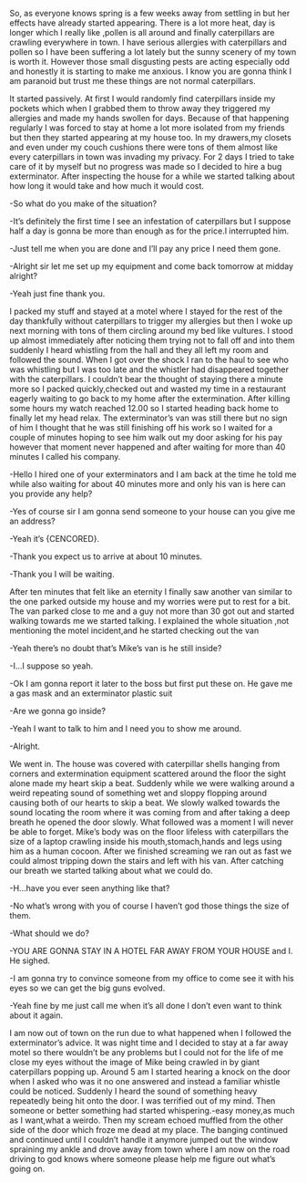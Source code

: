 So, as everyone knows spring is a few weeks away from settling in but her effects have already started appearing. There is a lot more heat, day is longer which I really like ,pollen is all around and finally caterpillars are crawling everywhere in town. I have serious allergies with caterpillars and pollen so I have been suffering a lot lately but the sunny scenery of my town is worth it. However those small disgusting pests are acting especially odd and honestly it is starting to make me anxious. I know you are gonna think I am paranoid but trust me these things are not normal caterpillars.

It started passively. At first I would randomly find caterpillars inside my pockets which when I grabbed them to throw away they triggered my allergies and made my hands swollen for days. Because of that happening regularly I was forced to stay at home a lot more isolated from my friends but then they started appearing at my house too. In my drawers,my closets and even under my couch cushions there were tons of them almost like every caterpillars in town was invading my privacy. For 2 days I tried to take care of it by myself but no progress was made so I decided to hire a bug exterminator. After inspecting the house for a while we started talking about how long it would take and how much it would cost.

\-So what do you make of the situation?

\-It’s definitely the first time I see an infestation of caterpillars but I suppose half a day is gonna be more than enough as for the price.I interrupted him.

\-Just tell me when you are done and I’ll pay any price I need them gone.

\-Alright sir let me set up my equipment and come back tomorrow at midday alright?

\-Yeah just fine thank you.

I packed my stuff and stayed at a motel where I stayed for the rest of the day thankfully without caterpillars to trigger my allergies but then I woke up next morning with tons of them circling around my bed like vultures. I stood up almost immediately after noticing them trying not to fall off and into them suddenly I heard whistling from the hall and they all left my room and followed the sound. When I got over the shock I ran to the haul to see who was whistling but I was too late and the whistler had disappeared together with the caterpillars. I couldn’t bear the thought of staying there a minute more so I packed quickly,checked out and wasted my time in a restaurant eagerly waiting to go back to my home after the extermination. After killing some hours my watch reached 12.00 so I started heading back home to finally let my head relax. The exterminator’s van was still there but no sign of him I thought that he was still finishing off his work so I waited for a couple of minutes hoping to see him walk out my door asking for his pay however that moment never happened and after waiting for more than 40 minutes I called his company.

\-Hello I hired one of your exterminators and I am back at the time he told me while also waiting for about 40 minutes more and only his van is here can you provide any help?

\-Yes of course sir I am gonna send someone to your house can you give me an address?

\-Yeah it’s {CENCORED}.

\-Thank you expect us to arrive at about 10 minutes.

\-Thank you I will be waiting.

After ten minutes that felt like an eternity I finally saw another van similar to the one parked outside my house and my worries were put to rest for a bit. The van parked close to me and a guy not more than 30 got out and started walking towards me we started talking. I explained the whole situation ,not mentioning the motel incident,and he started checking out the van

\-Yeah there’s no doubt that’s Mike’s van is he still inside?

\-I...I suppose so yeah.

\-Ok I am gonna report it later to the boss but first put these on. He gave me a gas mask and an exterminator plastic suit

\-Are we gonna go inside?

\-Yeah I want to talk to him and I need you to show me around.

\-Alright.

We went in. The house was covered with caterpillar shells hanging from corners and extermination equipment scattered around the floor the sight alone made my heart skip a beat. Suddenly while we were walking around a weird repeating sound of something wet and sloppy flopping around causing both of our hearts to skip a beat. We slowly walked towards the sound locating the room where it was coming from and after taking a deep breath he opened the door slowly. What followed was a moment I will never be able to forget. Mike’s body was on the floor lifeless with caterpillars the size of a laptop crawling inside his mouth,stomach,hands and legs using him as a human cocoon. After we finished screaming we ran out as fast we could almost tripping down the stairs and left with his van. After catching our breath we started talking about what we could do.

 \-H...have you ever seen anything like that?

\-No what’s wrong with you of course I haven’t god those things the size of them.

\-What should we do?

\-YOU ARE GONNA STAY IN A HOTEL FAR AWAY FROM YOUR HOUSE and I. He sighed.

\-I am gonna try to convince someone from my office to come see it with his eyes so we can get the big guns evolved.

\-Yeah fine by me just call me when it’s all done I don’t even want to think about it again.

   I am now out of town on the run due to what happened when I followed the exterminator’s advice. It was night time and I decided to stay at a far away motel so there wouldn’t be any problems but I could not for the life of me close my eyes without the image of Mike being crawled in by giant caterpillars popping up. Around 5 am I started hearing a knock on the door when I asked who was it no one answered and instead a familiar whistle could be noticed. Suddenly I heard the sound of something heavy repeatedly being hit onto the door. I was terrified out of my mind. Then someone or better something had started whispering.-easy money,as much as I want,what a weirdo. Then my scream echoed muffled from the other side of the door which froze me dead at my place. The banging continued and continued until I couldn’t handle it anymore jumped out the window spraining my ankle and drove away from town where I am now on the road driving to god knows where someone please help me figure out what’s going on.

